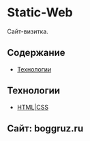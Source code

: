 # Static-Web
Сайт-визитка.

## Содержание
- [Технологии](#технологии)

## Технологии
- [HTML|CSS](https://htmlbook.ru/)

## Сайт: boggruz.ru

